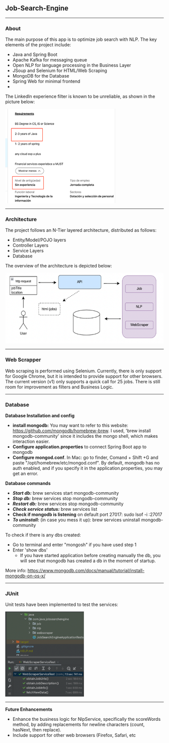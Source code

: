 Job-Search-Engine
-
***
### About
The main purpose of this app is to optimize job search with NLP. The key elements of the project include:

* Java and Spring Boot
* Apache Kafka for messaging queue
* Open NLP for language processing in the Business Layer
* JSoup and Selenium for HTML/Web Scraping
* MongoDB for the Database
* Spring Web for minimal frontend
* 
The LinkedIn experience filter is known to be unreliable, as shown in the picture below:

<img alt="img.png" height="300" src="src/main/resources/img.png" width="350"/>

***
### Architecture

The project follows an N-Tier layered architecture, distributed as follows:
- Entity/Model/POJO layers
- Controller Layers
- Service Layers
- Database

The overview of the architecture is depicted below:

<img height="225" src="src/main/resources/architeture.png" width="550"/>

***
### Web Scrapper

Web scraping is performed using Selenium. Currently, there is only support for Google Chrome, but it is intended to provide support for other browsers.
The current version (v1) only supports a quick call for 25 jobs. There is still room for improvement as filters and Business Logic.
***
### Database
**Database Installation and config**

- **install mongodb:** You may want to refer to this website: https://github.com/mongodb/homebrew-brew. I used, 'brew install mongodb-community' since it includes the mongo shell, which
makes interaction easier.
- **Configure application.properties** to connect Spring Boot app to mongodb
- **Configure mongod.conf**. In Mac: go to finder, Comand + Shift +G and paste "/opt/homebrew/etc/mongod.conf". By default, mongodb has no auth enabled, and if you specify it in the application.properties, you may get an error.

**Database commands**
- **_Start db:_** brew services start mongodb-community
- **_Stop db:_** brew services stop mongodb-community
- **_Restart db:_** brew services stop mongodb-community
- **_Check service status:_** brew services list
- **Check if mongodb is listening** on default port 27017: sudo lsof -i :27017
- **_To uninstall:_** (in case you mess it up): brew services uninstall mongodb-community

To check if there is any dbs created: 
- Go to terminal and enter "mongosh" if you have used step 1
- Enter 'show dbs'
  - If you have started application before creating manually the db, you will see that mongodb has created a db in the moment of startup.

More info: https://www.mongodb.com/docs/manual/tutorial/install-mongodb-on-os-x/



****

### JUnit
Unit tests have been implemented to test the services:

<img alt="img.png" height="270" src="src/main/resources/Junit.png" width="250"/>

****
**Future Enhancements**
* Enhance the business logic for NlpService, specifically the scoreWords method, by adding replacements for newline characters (count, hasNext, then replace).
* Include support for other web browsers (Firefox, Safari, etc


